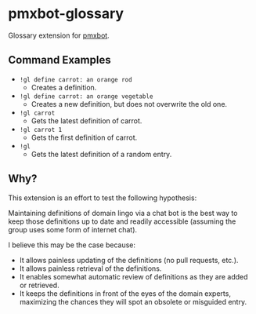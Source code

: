 # pmxbot-glossary

Glossary extension for [pmxbot](https://bitbucket.org/yougov/pmxbot/wiki/Home).

## Command Examples

* `!gl define carrot: an orange rod`
    * Creates a definition.
* `!gl define carrot: an orange vegetable`
    * Creates a new definition, but does not overwrite the old one.
* `!gl carrot`
    * Gets the latest definition of carrot.
* `!gl carrot 1`
    * Gets the first definition of carrot.
* `!gl`
    * Gets the latest definition of a random entry.
 
 
## Why?

This extension is an effort to test the following hypothesis:

Maintaining definitions of domain lingo via a chat bot is the
best way to keep those definitions up to date and readily accessible
(assuming the group uses some form of internet chat).

I believe this may be the case because:

* It allows painless updating of the definitions (no pull requests, etc.).
* It allows painless retrieval of the definitions.
* It enables somewhat automatic review of definitions as they are added
  or retrieved.
* It keeps the definitions in front of the eyes of the domain experts,
  maximizing the chances they will spot an obsolete or misguided entry.
